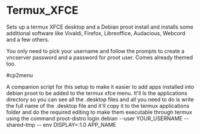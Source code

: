 # Termux_XFCE

Sets up a termux XFCE desktop and a Debian proot install and installs some additional software like Vivaldi, Firefox, Libreoffice, Audacious, Webcord and a few others. 

You only need to pick your username and follow the prompts to create a vncserver password and a password for proot user. Comes already themed too.

#cp2menu

A companion script for this setup to make it easier to add apps installed into debian proot to be added to the termux xfce menu. It'll ls the applications directory so you can see all the .desktop files and all you need to do is write the full name of the .desktop file and it'll copy it to the termux applications folder and do the required editing to make them executable through termux using the command proot-distro login debian --user YOUR_USERNAME --shared-tmp -- env DISPLAY=:1.0 APP_NAME